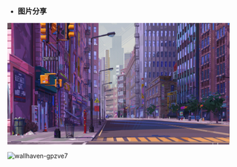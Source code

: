 - ### **图片分享**



![wallhaven-zygeko](https://raw.githubusercontent.com/start-point/typora/master/Typora202210291913550.jpg)



![wallhaven-gpzve7](https://raw.githubusercontent.com/start-point/typora/master/Typora202210291913656.png)